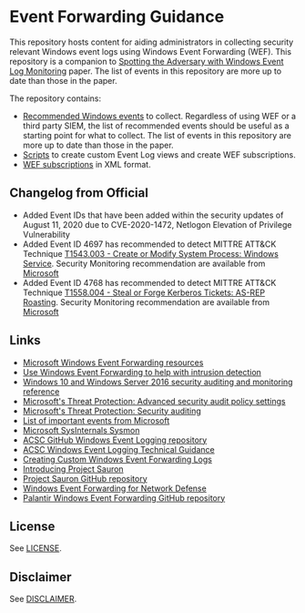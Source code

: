 # Event Forwarding Guidance

This repository hosts content for aiding administrators in collecting security relevant Windows event logs using Windows Event Forwarding (WEF). This repository is a companion to [Spotting the Adversary with Windows Event Log Monitoring](https://apps.nsa.gov/iaarchive/library/ia-guidance/security-configuration/applications/assets/public/upload/Spotting-the-Adversary-with-Windows-Event-Log-Monitoring.pdf) paper. The list of events in this repository are more up to date than those in the paper.

The repository contains:

* [Recommended Windows events](./Events/) to collect. Regardless of using WEF or a third party SIEM, the list of recommended events should be useful as a starting point for what to collect. The list of events in this repository are more up to date than those in the paper.
* [Scripts](./scripts/) to create custom Event Log views and create WEF subscriptions.
* [WEF subscriptions](./Subscriptions/) in XML format.

## Changelog from Official
* Added Event IDs that have been added within the security updates of August 11, 2020 due to CVE-2020-1472, Netlogon Elevation of Privilege Vulnerability
* Added Event ID 4697 has recommended to detect MITTRE ATT&CK Technique [T1543.003 - Create or Modify System Process: Windows Service](https://attack.mitre.org/techniques/T1543/003/). 
Security Monitoring recommendation are available from [Microsoft](https://docs.microsoft.com/en-us/windows/security/threat-protection/auditing/event-4697#security-monitoring-recommendations)
* Added Event ID 4768 has recommended to detect MITTRE ATT&CK Technique [T1558.004 - Steal or Forge Kerberos Tickets: AS-REP Roasting](https://attack.mitre.org/techniques/T1558/004/).
Security Monitoring recommendation are available from [Microsoft](https://docs.microsoft.com/en-us/windows/security/threat-protection/auditing/event-4768#security-monitoring-recommendations)




## Links

* [Microsoft Windows Event Forwarding resources](https://aka.ms/wef)
* [Use Windows Event Forwarding to help with intrusion detection](https://docs.microsoft.com/en-us/windows/security/threat-protection/use-windows-event-forwarding-to-assist-in-intrusion-detection)
* [Windows 10 and Windows Server 2016 security auditing and monitoring reference](https://www.microsoft.com/en-us/download/details.aspx?id=52630)
* [Microsoft's Threat Protection: Advanced security audit policy settings](https://docs.microsoft.com/en-us/windows/security/threat-protection/auditing/advanced-security-audit-policy-settings)
* [Microsoft's Threat Protection: Security auditing](https://docs.microsoft.com/en-us/windows/security/threat-protection/auditing/security-auditing-overview)
* [List of important events from Microsoft](https://docs.microsoft.com/en-us/windows-server/identity/ad-ds/plan/appendix-l--events-to-monitor)
* [Microsoft SysInternals Sysmon](https://docs.microsoft.com/en-us/sysinternals/downloads/sysmon)
* [ACSC GitHub Windows Event Logging repository](https://github.com/AustralianCyberSecurityCentre/windows_event_logging)
* [ACSC Windows Event Logging Technical Guidance](https://acsc.gov.au/publications/protect/Windows_Event_Logging_Technical_Guidance.pdf)
* [Creating Custom Windows Event Forwarding Logs](https://blogs.technet.microsoft.com/russellt/2016/05/18/creating-custom-windows-event-forwarding-logs/)
* [Introducing Project Sauron](https://blogs.technet.microsoft.com/russellt/2017/05/09/project-sauron-introduction/)
* [Project Sauron GitHub repository](https://github.com/russelltomkins/project-sauron)
* [Windows Event Forwarding for Network Defense](https://medium.com/palantir/windows-event-forwarding-for-network-defense-cb208d5ff86f)
* [Palantir Windows Event Forwarding GitHub repository](https://github.com/palantir/windows-event-forwarding)

## License

See [LICENSE](./LICENSE.md).

## Disclaimer

See [DISCLAIMER](./DISCLAIMER.md).
